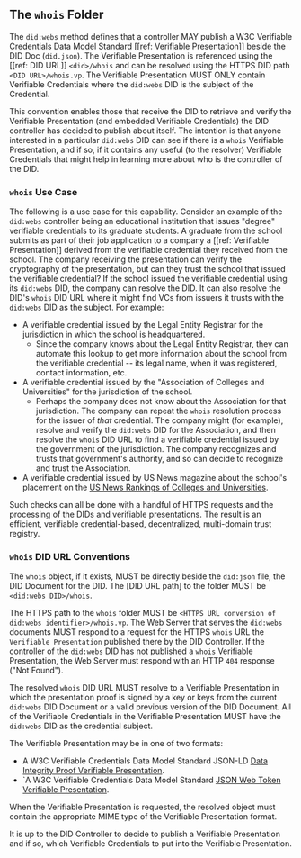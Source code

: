 ## The `whois` Folder

The `did:webs` method defines that a controller MAY publish a W3C Verifiable
Credentials Data Model Standard [[ref: Verifiable Presentation]] beside the DID
Doc (`did.json`). The Verifiable Presentation is referenced using the [[ref: DID
URL]] `<did>/whois` and can be resolved using the HTTPS DID path `<DID
URL>/whois.vp`. The Verifiable Presentation MUST ONLY contain Verifiable
Credentials where the `did:webs` DID is the subject of the Credential.

This convention enables those that receive the DID to retrieve and verify the
Verifiable Presentation (and embedded Verifiable Credentials) the DID controller
has decided to publish about itself. The intention is that anyone interested in
a particular `did:webs` DID can see if there is a `whois` Verifiable
Presentation, and if so, if it contains any useful (to the resolver)
Verifiable Credentials that might help in learning more about who is the
controller of the DID.

### `whois` Use Case

The following is a use case for this capability. Consider an example of the
`did:webs` controller being an educational institution that issues "degree"
verifiable credentials to its graduate students. A graduate from the school
submits as part of their job application to a company a [[ref: Verifiable
Presentation]] derived from the verifiable credential they received from the
school. The company receiving the presentation can verify the cryptography of
the presentation, but can they trust the school that issued the verifiable
credential? If the school issued the verifiable credential using its `did:webs`
DID, the company can resolve the DID. It can also resolve the DID's
`whois` DID URL where it might find VCs from issuers it trusts with the
`did:webs` DID as the subject. For example:

- A verifiable credential issued by the Legal Entity Registrar for the
  jurisdiction in which the school is headquartered.
  - Since the company knows about the Legal Entity Registrar, they can automate
    this lookup to get more information about the school from the verifiable
    credential -- its legal name, when it was registered, contact information,
    etc.
- A verifiable credential issued by the "Association of Colleges and
  Universities" for the jurisdiction of the school.
  - Perhaps the company does not know about the Association for that
    jurisdiction. The company can repeat the `whois` resolution process for the
    issuer of _that_ credential. The company might (for example), resolve and
    verify the `did:webs` DID for the Association, and then resolve the `whois`
    DID URL to find a verifiable credential issued by the government of the
    jurisdiction. The company recognizes and trusts that government's authority,
    and so can decide to recognize and trust the Association.
- A verifiable credential issued by US News magazine about the school's
  placement on the [US News Rankings of Colleges and Universities].

Such checks can all be done with a handful of HTTPS requests and the processing
of the DIDs and verifiable presentations. The result is an efficient, verifiable
credential-based, decentralized, multi-domain trust registry.

[US News Rankings of Colleges and Universities]: https://www.usnews.com/education/best-global-universities

### `whois` DID URL Conventions

The `whois` object, if it exists, MUST be directly beside the `did:json`
file, the DID Document for the DID. The [DID URL path] to the folder MUST be
`<did:webs DID>/whois`.

The HTTPS path to the `whois` folder MUST be `<HTTPS URL conversion of did:webs
identifier>/whois.vp`. The Web Server that serves the `did:webs` documents
MUST respond to a request for the HTTPS `whois` URL the `Verifiable
Presentation` published there by the DID Controller. If the controller of the
`did:webs` DID has not published a `whois` Verifiable Presentation, the Web
Server must respond with an HTTP `404` response ("Not Found").

The resolved `whois` DID URL MUST resolve to a Verifiable Presentation in which
the presentation proof is signed by a key or keys from the current `did:webs`
DID Document or a valid previous version of the DID Document. All of the
Verifiable Credentials in the Verifiable Presentation MUST have the `did:webs`
DID as the credential subject.

The Verifiable Presentation may be in one of two formats:

- A W3C Verifiable Credentials Data Model Standard JSON-LD [Data Integrity Proof
  Verifiable Presentation].
- `A W3C Verifiable Credentials Data Model Standard [JSON Web Token
  Verifiable Presentation].

[Data Integrity Proof Verifiable Presentation]: https://www.w3.org/TR/vc-data-model/#data-integrity-proofs
[JSON Web Token Verifiable Presentation]: https://www.w3.org/TR/vc-data-model/#example-verifiable-presentation-using-jwt-compact-serialization-non-normative

When the Verifiable Presentation is requested, the resolved object must
contain the appropriate MIME type of the Verifiable Presentation format.

It is up to the DID Controller to decide to publish a Verifiable Presentation
and if so, which Verifiable Credentials to put into the Verifiable Presentation.
